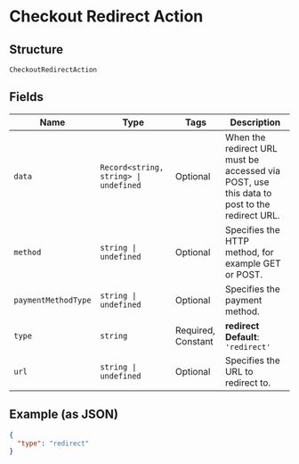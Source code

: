 
# Checkout Redirect Action

## Structure

`CheckoutRedirectAction`

## Fields

| Name | Type | Tags | Description |
|  --- | --- | --- | --- |
| `data` | `Record<string, string> \| undefined` | Optional | When the redirect URL must be accessed via POST, use this data to post to the redirect URL. |
| `method` | `string \| undefined` | Optional | Specifies the HTTP method, for example GET or POST. |
| `paymentMethodType` | `string \| undefined` | Optional | Specifies the payment method. |
| `type` | `string` | Required, Constant | **redirect**<br>**Default**: `'redirect'` |
| `url` | `string \| undefined` | Optional | Specifies the URL to redirect to. |

## Example (as JSON)

```json
{
  "type": "redirect"
}
```


